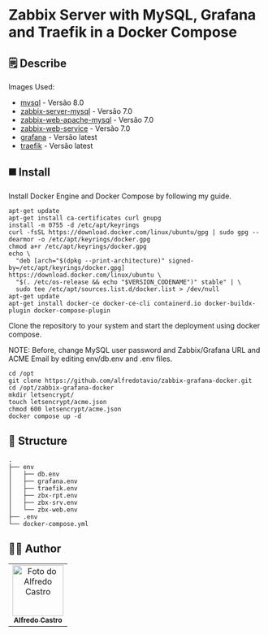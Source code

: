# Zabbix Server with MySQL, Grafana and Traefik in a Docker Compose

## 🗒️ Describe
Images Used:
* [mysql](https://hub.docker.com/_/mysql/) - Versão 8.0
* [zabbix-server-mysql](https://hub.docker.com/r/zabbix/zabbix-server-mysql/) - Versão 7.0
* [zabbix-web-apache-mysql](https://hub.docker.com/r/zabbix/zabbix-web-apache-mysql/) - Versão 7.0
* [zabbix-web-service](https://hub.docker.com/r/zabbix/zabbix-web-service/) - Versão 7.0
* [grafana](https://hub.docker.com/r/grafana/grafana/) - Versão latest
* [traefik](https://hub.docker.com/_/traefik/) - Versão latest

## ◼️ Install
Install Docker Engine and Docker Compose by following my guide.

```shell
apt-get update
apt-get install ca-certificates curl gnupg
install -m 0755 -d /etc/apt/keyrings
curl -fsSL https://download.docker.com/linux/ubuntu/gpg | sudo gpg --dearmor -o /etc/apt/keyrings/docker.gpg
chmod a+r /etc/apt/keyrings/docker.gpg
echo \
  "deb [arch="$(dpkg --print-architecture)" signed-by=/etc/apt/keyrings/docker.gpg] https://download.docker.com/linux/ubuntu \
  "$(. /etc/os-release && echo "$VERSION_CODENAME")" stable" | \
  sudo tee /etc/apt/sources.list.d/docker.list > /dev/null
apt-get update
apt-get install docker-ce docker-ce-cli containerd.io docker-buildx-plugin docker-compose-plugin
```

Clone the repository to your system and start the deployment using docker compose.

NOTE: Before, change MySQL user password and Zabbix/Grafana URL and ACME Email by editing env/db.env and .env files.

```shell
cd /opt
git clone https://github.com/alfredotavio/zabbix-grafana-docker.git
cd /opt/zabbix-grafana-docker
mkdir letsencrypt/
touch letsencrypt/acme.json
chmod 600 letsencrypt/acme.json
docker compose up -d
```

## 📂 Structure
```shell
.
├── env
│   ├── db.env
│   ├── grafana.env
│   ├── traefik.env
│   ├── zbx-rpt.env
│   ├── zbx-srv.env
│   └── zbx-web.env
├── .env
└── docker-compose.yml
```

## 👨‍💻 Author
<table>
  <tr>
    <td align="center">
      <a href="#">
        <a href="https://www.linkedin.com/in/alfredotavio/"><img src="https://avatars.githubusercontent.com/u/22720865?v=4" width="100px;" alt="Foto do Alfredo Castro"/><br>
        <sub>
          <b>Alfredo Castro</b>
        </sub>
      </a>
    </td>
  </tr>
</table>
